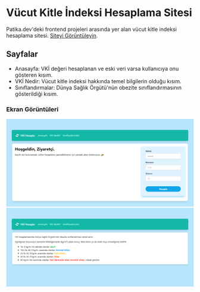 # Vücut Kitle İndeksi Hesaplama Sitesi

Patika.dev'deki frontend projeleri arasında yer alan vücut kitle indeksi hesaplama sitesi.
[Siteyi Görüntüleyin](https://calculate-bmi-react.netlify.app/).

## Sayfalar

- Anasayfa: VKİ değeri hesaplanan ve eski veri varsa kullanıcıya onu gösteren kısım.
- VKİ Nedir: Vücut kitle indeksi hakkında temel bilgilerin olduğu kısım.
- Sınıflandırmalar: Dünya Sağlık Örgütü'nün obezite sınıflandırmasının gösterildiği kısım.

### Ekran Görüntüleri

![Anasayfa](https://github.com/sametkoyuncu/react-bmi-patika/blob/master/screenshots/anasayfa.png?raw=true)
![Sınıflandırmalar](https://github.com/sametkoyuncu/react-bmi-patika/blob/master/screenshots/s%C4%B1n%C4%B1fland%C4%B1rmalar.png?raw=true)
